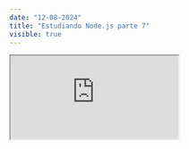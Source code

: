 ```yaml
---
date: "12-08-2024"
title: "Estudiando Node.js parte 7"
visible: true
---
```

<iframe src="https://www.youtube.com/embed/4WDJqgjIpvU" allowfullscreen></iframe>
